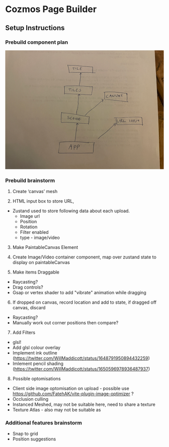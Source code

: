 # Cozmos Page Builder

## Setup Instructions

### Prebuild component plan

![diagram of potential component layout](/public/images/component-plan.png)

### Prebuild brainstorm

1. Create ‘canvas’ mesh

2. HTML input box to store URL,

- Zustand used to store following data about each upload.
  - Image url
  - Position
  - Rotation
  - Filter enabled
  - type - image/video

3. Make PaintableCanvas Element

4. Create Image/Video container component, map over zustand state to display on paintableCanvas

5. Make items Draggable

- Raycasting?
- Drag controls?
- Gsap or vertex shader to add "vibrate" animation while dragging

6. If dropped on canvas, record location and add to state, if dragged off canvas, discard

- Raycasting?
- Manually work out corner positions then compare?

7. Add Filters

- glsl!
- Add glsl colour overlay
- Implement ink outline (https://twitter.com/WillMaddicott/status/1648791950894432259)
- Imlement pencil shading (https://twitter.com/WillMaddicott/status/1650596978936487937)

8. Possible optomisations

- Client side image optomisation on upload - possible use https://github.com/FatehAK/vite-plugin-image-optimizer ?
- Occlusion culling
- Instanced Meshed, may not be suitable here, need to share a texture
- Texture Atlas - also may not be suitable as

### Additional features brainstorm

- Snap to grid
- Position suggestions
